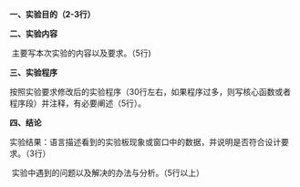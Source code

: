 **一、实验目的（2-3行）**

**二、实验内容**

​	主要写本次实验的内容以及要求。（5行)

**三、实验程序**

​	按照实验要求修改后的实验程序（30行左右，如果程序过多，则写核心函数或者程序段）并注释，有必要阐述（5行）。

**四、结论**

​	实验结果：语言描述看到的实验板现象或窗口中的数据，并说明是否符合设计要求。（3行）

​	实验中遇到的问题以及解决的办法与分析。（5行以上）